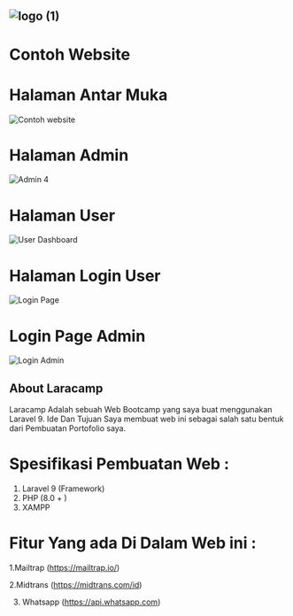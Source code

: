 ![logo (1)](https://user-images.githubusercontent.com/110179535/197831858-8135d5c6-1efd-442f-8afc-03dc9f041267.png)
-------------------------------------------------------------------------------------------------------------------

# Contoh Website
# Halaman Antar Muka
![Contoh website](https://user-images.githubusercontent.com/110179535/197832099-59484fcb-4897-43db-866c-1f46ae968cc6.png)

# Halaman Admin
![Admin 4](https://user-images.githubusercontent.com/117570857/202392301-88495a30-915e-48c3-8194-92ba21e80c3d.png)

# Halaman User

![User Dashboard](https://user-images.githubusercontent.com/117570857/202392596-422730cb-ca71-4c6f-be27-bb866cc1aa26.png)

# Halaman Login User

![Login Page](https://user-images.githubusercontent.com/117570857/202392809-a372b3fe-9e56-41b3-ad0d-f0d74fa28b4f.png)

# Login Page Admin

![Login Admin](https://user-images.githubusercontent.com/117570857/202393083-c9d872a9-b9d5-4f28-9e94-207a29681188.png)

## About Laracamp

Laracamp Adalah sebuah Web Bootcamp yang saya buat menggunakan Laravel 9. Ide Dan Tujuan Saya membuat web ini sebagai salah satu bentuk dari Pembuatan Portofolio saya.

# Spesifikasi Pembuatan Web :
1. Laravel 9 (Framework)
2. PHP (8.0 + ) 
3. XAMPP

# Fitur Yang ada Di Dalam Web ini :
1.Mailtrap (https://mailtrap.io/)

2.Midtrans (https://midtrans.com/id)

3. Whatsapp (https://api.whatsapp.com)


